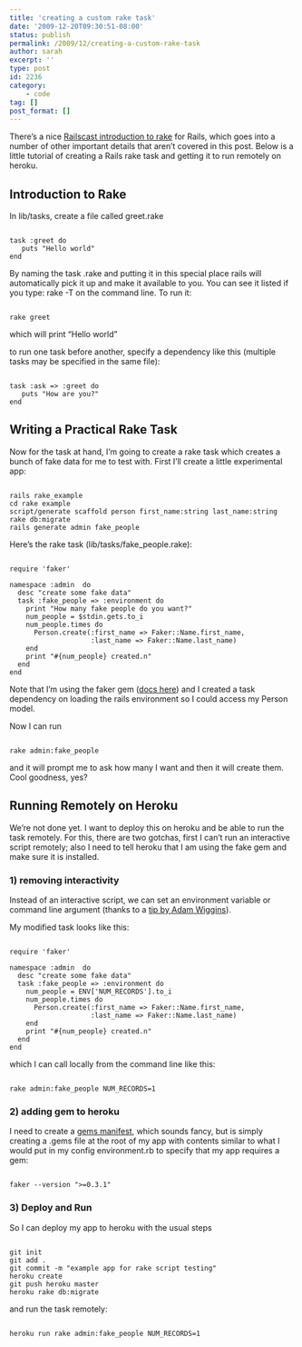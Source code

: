 ```yaml
---
title: 'creating a custom rake task'
date: '2009-12-20T09:30:51-08:00'
status: publish
permalink: /2009/12/creating-a-custom-rake-task
author: sarah
excerpt: ''
type: post
id: 2236
category:
    - code
tag: []
post_format: []
---
```

There’s a nice [Railscast introduction to rake](http://railscasts.com/episodes/66-custom-rake-tasks) for Rails, which goes into a number of other important details that aren’t covered in this post. Below is a little tutorial of creating a Rails rake task and getting it to run remotely on heroku.

Introduction to Rake
--------------------

In lib/tasks, create a file called greet.rake

```

task :greet do
   puts "Hello world"
end
```

By naming the task .rake and putting it in this special place rails will automatically pick it up and make it available to you. You can see it listed if you type: rake -T on the command line. To run it:

```

rake greet
```

which will print “Hello world”

to run one task before another, specify a dependency like this (multiple tasks may be specified in the same file):

```

task :ask => :greet do
   puts "How are you?"
end
```

Writing a Practical Rake Task
-----------------------------

Now for the task at hand, I’m going to create a rake task which creates a bunch of fake data for me to test with. First I’ll create a little experimental app:

```

rails rake_example
cd rake example
script/generate scaffold person first_name:string last_name:string
rake db:migrate
rails generate admin fake_people
```

Here’s the rake task (lib/tasks/fake\_people.rake):

```

require 'faker'

namespace :admin  do
  desc "create some fake data"
  task :fake_people => :environment do
    print "How many fake people do you want?"
    num_people = $stdin.gets.to_i
    num_people.times do
      Person.create(:first_name => Faker::Name.first_name,
                    :last_name => Faker::Name.last_name)
    end
    print "#{num_people} created.n"
  end
end
```

Note that I’m using the faker gem ([docs here](http://faker.rubyforge.org/rdoc/)) and I created a task dependency on loading the rails environment so I could access my Person model.

Now I can run

```

rake admin:fake_people
```

and it will prompt me to ask how many I want and then it will create them. Cool goodness, yes?

Running Remotely on Heroku
--------------------------

We’re not done yet. I want to deploy this on heroku and be able to run the task remotely. For this, there are two gotchas, first I can’t run an interactive script remotely; also I need to tell heroku that I am using the fake gem and make sure it is installed.

### 1) removing interactivity

Instead of an interactive script, we can set an environment variable or command line argument (thanks to a [tip by Adam Wiggins](http://groups.google.com/group/heroku/browse_thread/thread/775f445e5b11e498/)).

My modified task looks like this:

```

require 'faker'

namespace :admin  do
  desc "create some fake data"
  task :fake_people => :environment do
    num_people = ENV['NUM_RECORDS'].to_i
    num_people.times do
      Person.create(:first_name => Faker::Name.first_name,
                    :last_name => Faker::Name.last_name)
    end
    print "#{num_people} created.n"
  end
end
```

which I can call locally from the command line like this:

```

rake admin:fake_people NUM_RECORDS=1
```

### 2) adding gem to heroku

I need to create a [gems manifest](http://blog.heroku.com/archives/2009/3/10/gem_manifests/), which sounds fancy, but is simply creating a .gems file at the root of my app with contents similar to what I would put in my config environment.rb to specify that my app requires a gem:

```

faker --version ">=0.3.1"
```

### 3) Deploy and Run

So I can deploy my app to heroku with the usual steps

```

git init
git add .
git commit -m "example app for rake script testing"
heroku create
git push heroku master
heroku rake db:migrate
```

and run the task remotely:

```

heroku run rake admin:fake_people NUM_RECORDS=1
```
